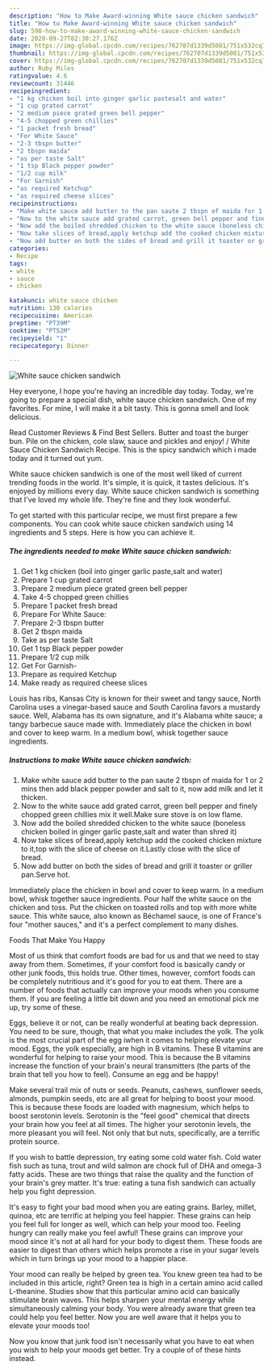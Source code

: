 ```yaml
---
description: "How to Make Award-winning White sauce chicken sandwich"
title: "How to Make Award-winning White sauce chicken sandwich"
slug: 598-how-to-make-award-winning-white-sauce-chicken-sandwich
date: 2020-09-27T02:30:27.176Z
image: https://img-global.cpcdn.com/recipes/762707d1339d5081/751x532cq70/white-sauce-chicken-sandwich-recipe-main-photo.jpg
thumbnail: https://img-global.cpcdn.com/recipes/762707d1339d5081/751x532cq70/white-sauce-chicken-sandwich-recipe-main-photo.jpg
cover: https://img-global.cpcdn.com/recipes/762707d1339d5081/751x532cq70/white-sauce-chicken-sandwich-recipe-main-photo.jpg
author: Ruby Miles
ratingvalue: 4.6
reviewcount: 31446
recipeingredient:
- "1 kg chicken boil into ginger garlic pastesalt and water"
- "1 cup grated carrot"
- "2 medium piece grated green bell pepper"
- "4-5 chopped green chillies"
- "1 packet fresh bread"
- "For White Sauce"
- "2-3 tbspn butter"
- "2 tbspn maida"
- "as per taste Salt"
- "1 tsp Black pepper powder"
- "1/2 cup milk"
- "For Garnish"
- "as required Ketchup"
- "as required cheese slices"
recipeinstructions:
- "Make white sauce add butter to the pan saute 2 tbspn of maida for 1 or 2 mins then add black pepper powder and salt to it, now add milk and let it thicken."
- "Now to the white sauce add grated carrot, green bell pepper and finely chopped green chillies mix it well.Make sure stove is on low flame."
- "Now add the boiled shredded chicken to the white sauce (boneless chicken boiled in ginger garlic paste,salt and water than shred it)"
- "Now take slices of bread,apply ketchup add the cooked chicken mixture to it,top with the slice of cheese on it.Lastly close with the slice of bread."
- "Now add butter on both the sides of bread and grill it toaster or griller pan.Serve hot."
categories:
- Recipe
tags:
- white
- sauce
- chicken

katakunci: white sauce chicken 
nutrition: 130 calories
recipecuisine: American
preptime: "PT39M"
cooktime: "PT52M"
recipeyield: "1"
recipecategory: Dinner

---
```



![White sauce chicken sandwich](https://img-global.cpcdn.com/recipes/762707d1339d5081/751x532cq70/white-sauce-chicken-sandwich-recipe-main-photo.jpg)

Hey everyone, I hope you're having an incredible day today. Today, we're going to prepare a special dish, white sauce chicken sandwich. One of my favorites. For mine, I will make it a bit tasty. This is gonna smell and look delicious.

Read Customer Reviews &amp; Find Best Sellers. Butter and toast the burger bun. Pile on the chicken, cole slaw, sauce and pickles and enjoy! / White Sauce Chicken Sandwich Recipe. This is the spicy sandwich which i made today and it turned out yum.

White sauce chicken sandwich is one of the most well liked of current trending foods in the world. It's simple, it is quick, it tastes delicious. It's enjoyed by millions every day. White sauce chicken sandwich is something that I've loved my whole life. They're fine and they look wonderful.


To get started with this particular recipe, we must first prepare a few components. You can cook white sauce chicken sandwich using 14 ingredients and 5 steps. Here is how you can achieve it.

<!--inarticleads1-->

##### The ingredients needed to make White sauce chicken sandwich:

1. Get 1 kg chicken (boil into ginger garlic paste,salt and water)
1. Prepare 1 cup grated carrot
1. Prepare 2 medium piece grated green bell pepper
1. Take 4-5 chopped green chillies
1. Prepare 1 packet fresh bread
1. Prepare For White Sauce:
1. Prepare 2-3 tbspn butter
1. Get 2 tbspn maida
1. Take as per taste Salt
1. Get 1 tsp Black pepper powder
1. Prepare 1/2 cup milk
1. Get For Garnish-
1. Prepare as required Ketchup
1. Make ready as required cheese slices


Louis has ribs, Kansas City is known for their sweet and tangy sauce, North Carolina uses a vinegar-based sauce and South Carolina favors a mustardy sauce. Well, Alabama has its own signature, and it&#39;s Alabama white sauce; a tangy barbecue sauce made with. Immediately place the chicken in bowl and cover to keep warm. In a medium bowl, whisk together sauce ingredients. 

<!--inarticleads2-->

##### Instructions to make White sauce chicken sandwich:

1. Make white sauce add butter to the pan saute 2 tbspn of maida for 1 or 2 mins then add black pepper powder and salt to it, now add milk and let it thicken.
1. Now to the white sauce add grated carrot, green bell pepper and finely chopped green chillies mix it well.Make sure stove is on low flame.
1. Now add the boiled shredded chicken to the white sauce (boneless chicken boiled in ginger garlic paste,salt and water than shred it)
1. Now take slices of bread,apply ketchup add the cooked chicken mixture to it,top with the slice of cheese on it.Lastly close with the slice of bread.
1. Now add butter on both the sides of bread and grill it toaster or griller pan.Serve hot.


Immediately place the chicken in bowl and cover to keep warm. In a medium bowl, whisk together sauce ingredients. Pour half the white sauce on the chicken and toss. Put the chicken on toasted rolls and top with more white sauce. This white sauce, also known as Béchamel sauce, is one of France&#39;s four &#34;mother sauces,&#34; and it&#39;s a perfect complement to many dishes. 

Foods That Make You Happy


Most of us think that comfort foods are bad for us and that we need to stay away from them. Sometimes, if your comfort food is basically candy or other junk foods, this holds true. Other times, however, comfort foods can be completely nutritious and it's good for you to eat them. There are a number of foods that actually can improve your moods when you consume them. If you are feeling a little bit down and you need an emotional pick me up, try some of these.

Eggs, believe it or not, can be really wonderful at beating back depression. You need to be sure, though, that what you make includes the yolk. The yolk is the most crucial part of the egg iwhen it comes to helping elevate your mood. Eggs, the yolk especially, are high in B vitamins. These B vitamins are wonderful for helping to raise your mood. This is because the B vitamins increase the function of your brain's neural transmitters (the parts of the brain that tell you how to feel). Consume an egg and be happy!

Make several trail mix of nuts or seeds. Peanuts, cashews, sunflower seeds, almonds, pumpkin seeds, etc are all great for helping to boost your mood. This is because these foods are loaded with magnesium, which helps to boost serotonin levels. Serotonin is the "feel good" chemical that directs your brain how you feel at all times. The higher your serotonin levels, the more pleasant you will feel. Not only that but nuts, specifically, are a terrific protein source.

If you wish to battle depression, try eating some cold water fish. Cold water fish such as tuna, trout and wild salmon are chock full of DHA and omega-3 fatty acids. These are two things that raise the quality and the function of your brain's grey matter. It's true: eating a tuna fish sandwich can actually help you fight depression. 

It's easy to fight your bad mood when you are eating grains. Barley, millet, quinoa, etc are terrific at helping you feel happier. These grains can help you feel full for longer as well, which can help your mood too. Feeling hungry can really make you feel awful! These grains can improve your mood since it's not at all hard for your body to digest them. These foods are easier to digest than others which helps promote a rise in your sugar levels which in turn brings up your mood to a happier place.

Your mood can really be helped by green tea. You knew green tea had to be included in this article, right? Green tea is high in a certain amino acid called L-theanine. Studies show that this particular amino acid can basically stimulate brain waves. This helps sharpen your mental energy while simultaneously calming your body. You were already aware that green tea could help you feel better. Now you are well aware that it helps you to elevate your moods too!

Now you know that junk food isn't necessarily what you have to eat when you wish to help your moods get better. Try  a  couple of  of  these  hints  instead.

